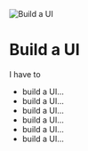 <style lang="scss" scoped>
@import "../src/components/index/layout.scss"
</style>

<script setup>
import Calendar from "../src/components/index/Calendar.vue"
import Logo from "../src/images/logo.svg"
</script>
<link href="http://cdn.jsdelivr.net/gh/sunn-us/SUIT/fonts/static/woff2/SUIT.css" rel="stylesheet">

<div class="container">
  <div class="intro">
    <img
      :src="Logo"
      class="logo"
      alt="Build a UI"
      title="Build a UI"
    />

# Build a UI
I have to
- <span class="complete">build a UI...</span>
- build a UI...
- build a UI...
- build a UI...
- build a UI...
- build a UI...

</div>
<Calendar>
</Calendar>
</div>